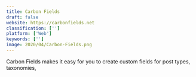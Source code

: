 ```yaml
---
title: Carbon Fields
draft: false 
website: https://carbonfields.net
classification: ['']
platform: ['Web']
keywords: ['']
image: 2020/04/Carbon-Fields.png
---
```

Carbon Fields makes it easy for you to create custom fields for post types, taxonomies,
